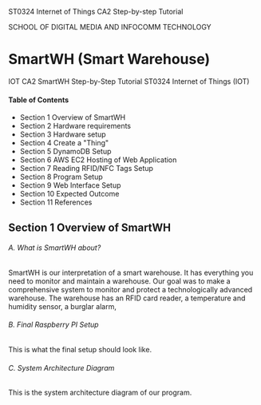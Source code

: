 
ST0324 Internet of Things CA2 Step-by-step Tutorial

SCHOOL OF DIGITAL MEDIA AND INFOCOMM TECHNOLOGY 

SmartWH (Smart Warehouse)
=============

IOT CA2 SmartWH
Step-by-Step Tutorial
ST0324 Internet of Things (IOT)

#### Table of Contents
- Section 1 Overview of SmartWH
- Section 2 Hardware requirements
- Section 3 Hardware setup
- Section 4 Create a "Thing"
- Section 5 DynamoDB Setup
- Section 6 AWS EC2 Hosting of Web Application
- Section 7 Reading RFID/NFC Tags Setup
- Section 8 Program Setup
- Section 9 Web Interface Setup
- Section 10 Expected Outcome
- Section 11 References


## Section 1 Overview of SmartWH
###### A.  What is SmartWH about?
SmartWH is our interpretation of a smart warehouse. It has everything you need to monitor and maintain a warehouse. Our goal was to make a comprehensive system to monitor and protect a technologically advanced warehouse. The warehouse has an RFID card reader, a temperature and humidity sensor, a burglar alarm, 

###### B. Final Raspberry PI Setup
This is what the final setup should look like.

###### C. System Architecture Diagram
This is the system architecture diagram of our program.





 
